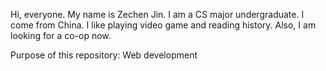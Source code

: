 Hi, everyone.
My name is Zechen Jin. I am a CS major undergraduate. I come from China.
I like playing video game and reading history.
Also, I am looking for a co-op now.

Purpose of this repository: Web development
